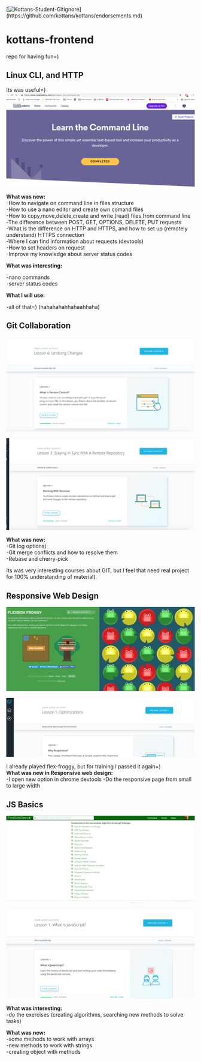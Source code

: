 [![Kottans-Student-Gitignore](https://img.shields.io/badge/%3D(%5E.%5E)%3D-mastered%20gitignore-orange.svg)](https://github.com/kottans/kottans/endorsements.md)

# kottans-frontend
repo for having fun=)

## Linux CLI, and HTTP
Its was useful=)
![](task_linux_cli/main-scr.png)

**What was new:<br />**
-How to navigate on command line in files structure<br />
-How to use a nano editor and create own comand files<br />
-How to copy,move,delete,create and write (read) files from command line<br />
-The difference between POST, GET, OPTIONS, DELETE, PUT requests<br />
-What is the difference on HTTP and HTTPS, and how to set up (remotely understand) HTTPS connection<br />
-Where I can find information about requests (devtools)<br />
-How to set headers on request<br />
-Improve my knowledge about server status codes<br />

**What was interesting:<br />**

-nano commands<br />
-server status codes<br />

**What I will use:<br />**

-all of that=) (hahahahahhahaahhaha)<br />

## Git Collaboration
![](task_git_collaboration/git.png)

![](task_git_collaboration/git-hub.png)

**What was new:<br />**
-Git log options) <br />
-Git merge conflicts and how to resolve them <br />
-Rebase and cherry-pick <br />

Its was very interesting courses about GIT, but I feel that need real project for 100% understanding of material).

## Responsive Web Design

![](task_responsive_web_design/flex-floggy.png)

![](task_responsive_web_design/responsive-web.png)

I already played flex-froggy, but for training I passed it again=)<br />
**What was new in Responsive web design:<br />**
-I open new option in chrome devtools
-Do the responsive page from small to large width

## JS Basics

![](task_js_basics/freecodecamp.png)

![](task_js_basics/udacity-js.png)

**What was interesting:<br />**
-do the exercises (creating algorithms, searching new methods to solve tasks)

**What was new:<br />**
-some methods to work with arrays<br />
-new methods to work with strings<br />
-creating object with methods
